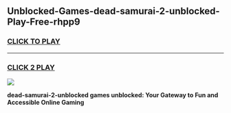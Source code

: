 
## Unblocked-Games-dead-samurai-2-unblocked-Play-Free-rhpp9
<h3>
<a href="https://premium76.site?title=dead-samurai-2-unblocked&ref=12A">CLICK TO PLAY</a></h3>
<hr>

<h3>
<a href="https://premium76.site?title=dead-samurai-2-unblocked&ref=12A">CLICK 2 PLAY</a>
  
</h3>

<a href="https://premium76.site?title=dead-samurai-2-unblocked&ref=12A"><img src="https://clearcache.store/games.png"></a>


**dead-samurai-2-unblocked games unblocked: Your Gateway to Fun and Accessible Online Gaming**
